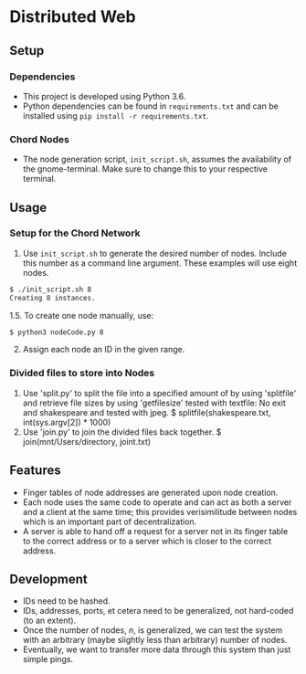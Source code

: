 # Distributed Web

## Setup

### Dependencies

* This project is developed using Python 3.6.
* Python dependencies can be found in `requirements.txt` and can be installed using `pip install -r requirements.txt`.

### Chord Nodes

* The node generation script, `init_script.sh`, assumes the availability of the gnome-terminal. Make sure to change this to your respective terminal.

## Usage

### Setup for the Chord Network

1. Use `init_script.sh` to generate the desired number of nodes. Include this number as a command line argument. These examples will use eight nodes.
```bash
$ ./init_script.sh 8
Creating 8 instances.
```
1.5. To create one node manually, use:
```bash
$ python3 nodeCode.py 8
```
2. Assign each node an ID in the given range.

### Divided files to store into Nodes

1. Use 'split.py' to split the file into a specified amount of by using 'splitfile' and retrieve file sizes by using 'getfilesize'
  tested with textfile: No exit and shakespeare and tested with jpeg.
  $ splitfile(shakespeare.txt, int(sys.argv[2]) * 1000)
2. Use 'join.py' to join the divided files back together.
  $ join(mnt/Users/directory, joint.txt)

## Features

* Finger tables of node addresses are generated upon node creation.
* Each node uses the same code to operate and can act as both a server and a client at the same time; this provides verisimilitude between nodes which is an important part of decentralization.
* A server is able to hand off a request for a server not in its finger table to the correct address or to a server which is closer to the correct address.

## Development

* IDs need to be hashed.
* IDs, addresses, ports, et cetera need to be generalized, not hard-coded (to an extent).
* Once the number of nodes, $n$, is generalized, we can test the system with an arbitrary (maybe slightly less than arbitrary) number of nodes.
* Eventually, we want to transfer more data through this system than just simple pings.
